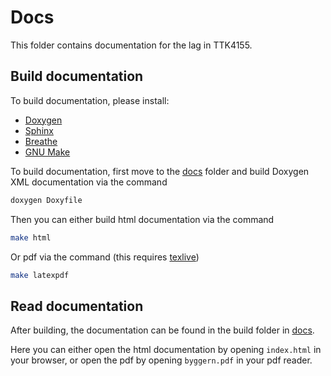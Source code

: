 # Docs

This folder contains documentation for the lag in TTK4155.

## Build documentation

To build documentation, please install:
- [Doxygen](https://www.doxygen.nl/)
- [Sphinx](https://www.sphinx-doc.org/en/master/)
- [Breathe](https://breathe.readthedocs.io/en/latest/index.html)
- [GNU Make](https://www.gnu.org/software/make/)

To build documentation, first move to the [docs](./docs/) folder and build Doxygen XML documentation via the command
```sh
doxygen Doxyfile
```

Then you can either build html documentation via the command
```sh
make html
```

Or pdf via the command (this requires [texlive](https://tug.org/texlive/))
```sh
make latexpdf
```

## Read documentation

After building, the documentation can be found in the build folder in [docs](./docs).

Here you can either open the html documentation by opening `index.html` in your browser, 
or open the pdf by opening `byggern.pdf` in your pdf reader.